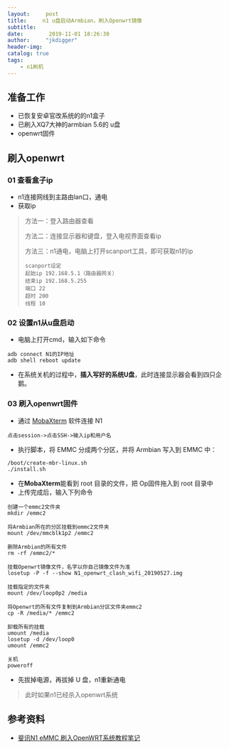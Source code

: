 ```yaml
---
layout:     post
title:     n1 u盘启动Armbian，刷入Openwrt镜像
subtitle:   
date:        2019-11-01 18:26:30
author:     "jkdigger"
header-img: 
catalog: true
tags:
    - n1刷机
---
```


## 准备工作

- 已恢复安卓官改系统的的n1盒子
- 已刷入XQ7大神的armbian 5.6的 u盘
- openwrt固件

## 刷入openwrt

### 01 查看盒子ip

- n1连接网线到主路由lan口，通电
- 获取ip

> 方法一：登入路由器查看
>
> 方法二：连接显示器和键盘，登入电视界面查看ip
>
> 方法三：n1通电，电脑上打开scanport工具，即可获取n1的ip
>
> ```
> scanport设定
> 起始ip 192.168.5.1（路由器网关）
> 结束ip 192.168.5.255
> 端口 22
> 超时 200
> 线程 10
> ```

### 02 设置n1从u盘启动

- 电脑上打开cmd，输入如下命令

```
adb connect N1的IP地址
adb shell reboot update
```

- 在系统关机的过程中，**插入写好的系统U盘**，此时连接显示器会看到四只企鹅。

### 03 刷入openwrt固件

-  通过 [MobaXterm](https://mobaxterm.mobatek.net/) 软件连接 N1 

```
点击session->点击SSH->输入ip和用户名
```

-   执行脚本，将 EMMC 分成两个分区，并将 Armbian 写入到 EMMC 中： 

```
/boot/create-mbr-linux.sh
./install.sh
```

- 在**MobaXterm**能看到 root 目录的文件，把 Op固件拖入到 root 目录中 
-  上传完成后，输入下列命令

```
创建一个emmc2文件夹
mkdir /emmc2

将Armbian所在的分区挂载到emmc2文件夹
mount /dev/mmcblk1p2 /emmc2

删除Armbian的所有文件
rm -rf /emmc2/*

挂载Openwrt镜像文件，名字以你自己镜像文件为准
losetup -P -f --show N1_openwrt_clash_wifi_20190527.img

挂载指定的文件夹
mount /dev/loop0p2 /media

将Openwrt的所有文件复制到Armbian分区文件夹emmc2
cp -R /media/* /emmc2

卸载所有的挂载
umount /media
losetup -d /dev/loop0
umount /emmc2

关机
poweroff
```

- 先拔掉电源，再拔掉 U 盘，n1重新通电

> 此时如果n1已经杀入openwrt系统

## 参考资料

- [斐讯N1 eMMC 刷入OpenWRT系统教程笔记]( https://www.maxlicheng.com/embedded/36.html )